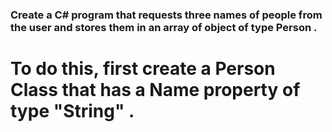### Create a C# program that requests three names of people from the user and stores them in an array of object of type Person . 


# To do this, first create a Person Class that has a Name property of type "String" .